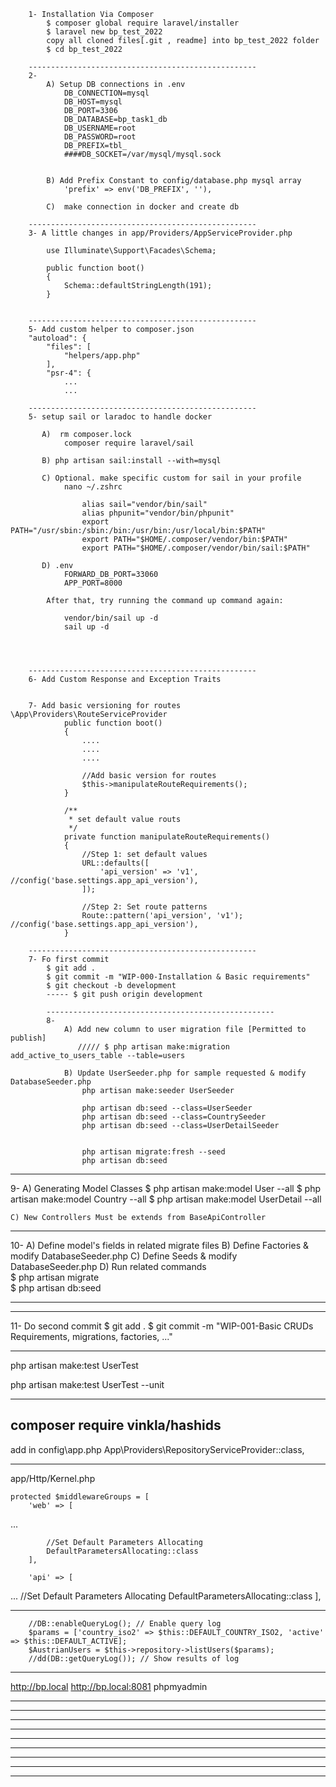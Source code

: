        1- Installation Via Composer
            $ composer global require laravel/installer
            $ laravel new bp_test_2022
            copy all cloned files[.git , readme] into bp_test_2022 folder
            $ cd bp_test_2022
        
        ---------------------------------------------------
        2- 
            A) Setup DB connections in .env
                DB_CONNECTION=mysql
                DB_HOST=mysql
                DB_PORT=3306
                DB_DATABASE=bp_task1_db
                DB_USERNAME=root
                DB_PASSWORD=root
                DB_PREFIX=tbl_
                ####DB_SOCKET=/var/mysql/mysql.sock
        
        
            B) Add Prefix Constant to config/database.php mysql array
                'prefix' => env('DB_PREFIX', ''),
        
            C)  make connection in docker and create db
        
        ---------------------------------------------------
        3- A little changes in app/Providers/AppServiceProvider.php

            use Illuminate\Support\Facades\Schema;

            public function boot()
            {
                Schema::defaultStringLength(191);
            }
        
        
        ---------------------------------------------------
        5- Add custom helper to composer.json
        "autoload": {
            "files": [
                "helpers/app.php"
            ],
            "psr-4": {
                ...
                ...

        ---------------------------------------------------
        5- setup sail or laradoc to handle docker

           A)  rm composer.lock
                composer require laravel/sail
            
           B) php artisan sail:install --with=mysql

           C) Optional. make specific custom for sail in your profile
                nano ~/.zshrc

                    alias sail="vendor/bin/sail"
                    alias phpunit="vendor/bin/phpunit"
                    export PATH="/usr/sbin:/sbin:/bin:/usr/bin:/usr/local/bin:$PATH"
                    export PATH="$HOME/.composer/vendor/bin:$PATH"
                    export PATH="$HOME/.composer/vendor/bin/sail:$PATH"

           D) .env
                FORWARD_DB_PORT=33060
                APP_PORT=8000

            After that, try running the command up command again:

                vendor/bin/sail up -d
                sail up -d
                    

                
        
        ---------------------------------------------------
        6- Add Custom Response and Exception Traits


        7- Add basic versioning for routes \App\Providers\RouteServiceProvider
                public function boot()
                {
                    ....
                    ....
                    ....
            
                    //Add basic version for routes
                    $this->manipulateRouteRequirements();
                }
            
                /**
                 * set default value routs
                 */
                private function manipulateRouteRequirements()
                {
                    //Step 1: set default values
                    URL::defaults([
                        'api_version' => 'v1',  //config('base.settings.app_api_version'),
                    ]);
            
                    //Step 2: Set route patterns
                    Route::pattern('api_version', 'v1');    //config('base.settings.app_api_version'),
                }
        
        ---------------------------------------------------
        7- Fo first commit
            $ git add .
            $ git commit -m "WIP-000-Installation & Basic requirements"
            $ git checkout -b development
            ----- $ git push origin development

            ---------------------------------------------------
            8- 
                A) Add new column to user migration file [Permitted to publish]
                   ///// $ php artisan make:migration add_active_to_users_table --table=users

                B) Update UserSeeder.php for sample requested & modify DatabaseSeeder.php
                    php artisan make:seeder UserSeeder

                    php artisan db:seed --class=UserSeeder
                    php artisan db:seed --class=CountrySeeder
                    php artisan db:seed --class=UserDetailSeeder


                    php artisan migrate:fresh --seed
                    php artisan db:seed

---------------------------------------------------
9- 
    A) Generating Model Classes
        $ php artisan make:model User --all
        $ php artisan make:model Country --all
        $ php artisan make:model UserDetail --all

    C) New Controllers Must be extends from BaseApiController

---------------------------------------------------
10- 
    A) Define model's fields in related migrate files
    B) Define Factories & modify DatabaseSeeder.php
    C) Define Seeds & modify DatabaseSeeder.php
    D) Run related commands  
        $ php artisan migrate     
        $ php artisan db:seed

---------------------------------------------------
---------------------------------------------------
11- Do second commit
    $ git add .
    $ git commit -m "WIP-001-Basic CRUDs Requirements, migrations, factories, ..."

---------------------------------------------------



php artisan make:test UserTest

php artisan make:test UserTest --unit


---------------------------------------------------
composer require vinkla/hashids
---------------------------------------------------


add in config\app.php
App\Providers\RepositoryServiceProvider::class,


------------------
app/Http/Kernel.php

    protected $middlewareGroups = [
        'web' => [
...

            //Set Default Parameters Allocating
            DefaultParametersAllocating::class
        ],

        'api' => [
...
            //Set Default Parameters Allocating
            DefaultParametersAllocating::class
        ],







---------------------------------------------------

        //DB::enableQueryLog(); // Enable query log
        $params = ['country_iso2' => $this::DEFAULT_COUNTRY_ISO2, 'active' => $this::DEFAULT_ACTIVE];
        $AustrianUsers = $this->repository->listUsers($params);
        //dd(DB::getQueryLog()); // Show results of log



---------------------------------------------------
http://bp.local
http://bp.local:8081      phpmyadmin

---------------------------------------------------
---------------------------------------------------
---------------------------------------------------
---------------------------------------------------
---------------------------------------------------
---------------------------------------------------
---------------------------------------------------
---------------------------------------------------
---------------------------------------------------
